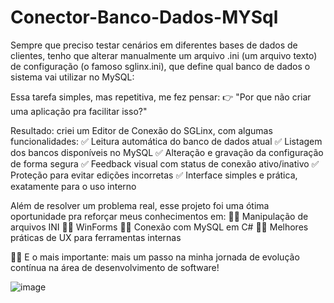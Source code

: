 # Conector-Banco-Dados-MYSql
Sempre que preciso testar cenários em diferentes bases de dados de clientes, tenho que alterar manualmente um arquivo .ini (um arquivo texto) de configuração (o famoso sglinx.ini), que define qual banco de dados o sistema vai utilizar no MySQL:

Essa tarefa simples, mas repetitiva, me fez pensar:
👉 "Por que não criar uma aplicação pra facilitar isso?"

Resultado: criei um Editor de Conexão do SGLinx, com algumas funcionalidades:
✅ Leitura automática do banco de dados atual
✅ Listagem dos bancos disponíveis no MySQL
✅ Alteração e gravação da configuração de forma segura
✅ Feedback visual com status de conexão ativo/inativo
✅ Proteção para evitar edições incorretas
✅ Interface simples e prática, exatamente para o uso interno

Além de resolver um problema real, esse projeto foi uma ótima oportunidade pra reforçar meus conhecimentos em:
🧑‍💻 Manipulação de arquivos INI
🧑‍💻 WinForms
🧑‍💻 Conexão com MySQL em C#
🧑‍💻 Melhores práticas de UX para ferramentas internas

👨‍💻 E o mais importante: mais um passo na minha jornada de evolução contínua na área de desenvolvimento de software!

![image](https://github.com/user-attachments/assets/3fd89ca0-2e37-43f7-81fb-03e6410b0e61)


